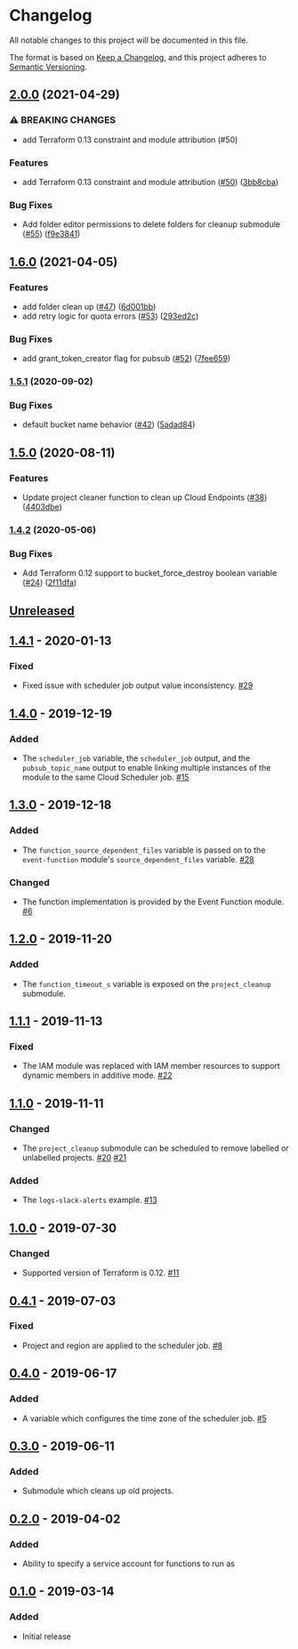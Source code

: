 # Changelog

All notable changes to this project will be documented in this file.

The format is based on [Keep a Changelog][keepachangelog-site],
and this project adheres to [Semantic Versioning][semver-site].

## [2.0.0](https://www.github.com/terraform-google-modules/terraform-google-scheduled-function/compare/v1.6.0...v2.0.0) (2021-04-29)


### ⚠ BREAKING CHANGES

* add Terraform 0.13 constraint and module attribution (#50)

### Features

* add Terraform 0.13 constraint and module attribution ([#50](https://www.github.com/terraform-google-modules/terraform-google-scheduled-function/issues/50)) ([3bb8cba](https://www.github.com/terraform-google-modules/terraform-google-scheduled-function/commit/3bb8cba3170252d4b390525dfcbfab20cc9b4531))


### Bug Fixes

* Add folder editor permissions to delete folders for cleanup submodule ([#55](https://www.github.com/terraform-google-modules/terraform-google-scheduled-function/issues/55)) ([f9e3841](https://www.github.com/terraform-google-modules/terraform-google-scheduled-function/commit/f9e3841556f35a621d8d50530f9591d88f090dd8))

## [1.6.0](https://www.github.com/terraform-google-modules/terraform-google-scheduled-function/compare/v1.5.1...v1.6.0) (2021-04-05)


### Features

* add folder clean up ([#47](https://www.github.com/terraform-google-modules/terraform-google-scheduled-function/issues/47)) ([6d001bb](https://www.github.com/terraform-google-modules/terraform-google-scheduled-function/commit/6d001bb24197e6475500cdcfc8c291aabe41699c))
* add retry logic for quota errors ([#53](https://www.github.com/terraform-google-modules/terraform-google-scheduled-function/issues/53)) ([293ed2c](https://www.github.com/terraform-google-modules/terraform-google-scheduled-function/commit/293ed2c7f77ba14e0fd6d1d2cb01b08d9aa58968))


### Bug Fixes

* add grant_token_creator flag for pubsub  ([#52](https://www.github.com/terraform-google-modules/terraform-google-scheduled-function/issues/52)) ([7fee659](https://www.github.com/terraform-google-modules/terraform-google-scheduled-function/commit/7fee659322dd014b818a26cc0c132b2b71ca91d2))

### [1.5.1](https://www.github.com/terraform-google-modules/terraform-google-scheduled-function/compare/v1.5.0...v1.5.1) (2020-09-02)


### Bug Fixes

* default bucket name behavior ([#42](https://www.github.com/terraform-google-modules/terraform-google-scheduled-function/issues/42)) ([5adad84](https://www.github.com/terraform-google-modules/terraform-google-scheduled-function/commit/5adad84a4af7f58f6934779500f9bf3fa38464a1))

## [1.5.0](https://www.github.com/terraform-google-modules/terraform-google-scheduled-function/compare/v1.4.2...v1.5.0) (2020-08-11)


### Features

* Update project cleaner function to clean up Cloud Endpoints ([#38](https://www.github.com/terraform-google-modules/terraform-google-scheduled-function/issues/38)) ([4403dbe](https://www.github.com/terraform-google-modules/terraform-google-scheduled-function/commit/4403dbe45e27c86f34928550ad44beff1e92a92b))

### [1.4.2](https://www.github.com/terraform-google-modules/terraform-google-scheduled-function/compare/v1.4.1...v1.4.2) (2020-05-06)


### Bug Fixes

* Add Terraform 0.12 support to bucket_force_destroy boolean variable ([#24](https://www.github.com/terraform-google-modules/terraform-google-scheduled-function/issues/24)) ([2f11dfa](https://www.github.com/terraform-google-modules/terraform-google-scheduled-function/commit/2f11dfab523d82fa925ddbdf69fe6df8299f98d6))

## [Unreleased]

## [1.4.1] - 2020-01-13

### Fixed

- Fixed issue with scheduler job output value inconsistency. [#29]

## [1.4.0] - 2019-12-19

### Added

- The `scheduler_job` variable, the `scheduler_job` output, and the `pubsub_topic_name` output to enable linking multiple
  instances of the module to the same Cloud Scheduler job. [#15]

## [1.3.0] - 2019-12-18

### Added

- The `function_source_dependent_files` variable is passed on to the `event-function` module's `source_dependent_files` variable. [#28]

### Changed

- The function implementation is provided by the Event Function module. [#6]

## [1.2.0] - 2019-11-20

### Added

- The `function_timeout_s` variable is exposed on the `project_cleanup` submodule.

## [1.1.1] - 2019-11-13

### Fixed

- The IAM module was replaced with IAM member resources to support dynamic members in additive mode. [#22]

## [1.1.0] - 2019-11-11

### Changed

- The `project_cleanup` submodule can be scheduled to remove labelled or unlabelled projects. [#20] [#21]

### Added

- The `logs-slack-alerts` example. [#13]

## [1.0.0] - 2019-07-30

### Changed

- Supported version of Terraform is 0.12. [#11]

## [0.4.1] - 2019-07-03

### Fixed

- Project and region are applied to the scheduler job. [#8]

## [0.4.0] - 2019-06-17

### Added

- A variable which configures the time zone of the scheduler job. [#5]

## [0.3.0] - 2019-06-11

### Added

- Submodule which cleans up old projects.

## [0.2.0] - 2019-04-02

### Added

- Ability to specify a service account for functions to run as

## [0.1.0] - 2019-03-14

### Added

- Initial release

[Unreleased]: https://github.com/terraform-google-modules/terraform-google-scheduled-function/compare/v1.4.1...HEAD
[1.4.1]: https://github.com/terraform-google-modules/terraform-google-scheduled-function/compare/v1.4.0...v1.4.1
[1.4.0]: https://github.com/terraform-google-modules/terraform-google-scheduled-function/compare/v1.3.0...v1.4.0
[1.3.0]: https://github.com/terraform-google-modules/terraform-google-scheduled-function/compare/v1.2.0...v1.3.0
[1.2.0]: https://github.com/terraform-google-modules/terraform-google-scheduled-function/compare/v1.1.1...v1.2.0
[1.1.1]: https://github.com/terraform-google-modules/terraform-google-scheduled-function/compare/v1.1.0...v1.1.1
[1.1.0]: https://github.com/terraform-google-modules/terraform-google-scheduled-function/compare/v1.0.0...v1.1.0
[1.0.0]: https://github.com/terraform-google-modules/terraform-google-scheduled-function/compare/v0.4.1...v1.0.0
[0.4.1]: https://github.com/terraform-google-modules/terraform-google-scheduled-function/compare/v0.4.0...v0.4.1
[0.4.0]: https://github.com/terraform-google-modules/terraform-google-scheduled-function/compare/v0.3.0...v0.4.0
[0.3.0]: https://github.com/terraform-google-modules/terraform-google-scheduled-function/compare/v0.2.0...v0.3.0
[0.2.0]: https://github.com/terraform-google-modules/terraform-google-scheduled-function/compare/v0.1.0...v0.2.0
[0.1.0]: https://github.com/terraform-google-modules/terraform-google-scheduled-function/releases/tag/v0.1.0

[#29]: https://github.com/terraform-google-modules/terraform-google-scheduled-function/issues/29
[#28]: https://github.com/terraform-google-modules/terraform-google-scheduled-function/pull/28
[#22]: https://github.com/terraform-google-modules/terraform-google-scheduled-function/pull/22
[#21]: https://github.com/terraform-google-modules/terraform-google-scheduled-function/pull/21
[#20]: https://github.com/terraform-google-modules/terraform-google-scheduled-function/pull/20
[#15]: https://github.com/terraform-google-modules/terraform-google-scheduled-function/issues/15
[#13]: https://github.com/terraform-google-modules/terraform-google-scheduled-function/pull/13
[#11]: https://github.com/terraform-google-modules/terraform-google-scheduled-function/pull/11
[#8]: https://github.com/terraform-google-modules/terraform-google-scheduled-function/pull/8
[#6]: https://github.com/terraform-google-modules/terraform-google-scheduled-function/pull/6
[#5]: https://github.com/terraform-google-modules/terraform-google-scheduled-function/pull/5

[keepachangelog-site]: https://keepachangelog.com/en/1.0.0/
[semver-site]: https://semver.org/spec/v2.0.0.html
